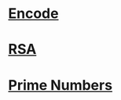 # [Encode](https://github.com/PinkDraconian/InfoSecCheatSheets/blob/master/crypto/encode.md)
# [RSA](https://github.com/PinkDraconian/InfoSecCheatSheets/tree/master/crypto/rsa)
# [Prime Numbers](https://github.com/PinkDraconian/InfoSecCheatSheets/blob/master/crypto/prime%20numbers.md)
